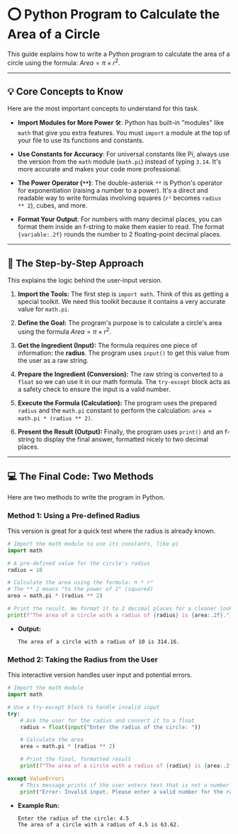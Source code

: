 
# ⭕ Python Program to Calculate the Area of a Circle

This guide explains how to write a Python program to calculate the area of a circle using the formula: $Area = \pi \times r^2$.

-----

## 💡 Core Concepts to Know

Here are the most important concepts to understand for this task.

  * **Import Modules for More Power** 🛠️: Python has built-in "modules" like `math` that give you extra features. You must `import` a module at the top of your file to use its functions and constants.

  * **Use Constants for Accuracy**: For universal constants like Pi, always use the version from the `math` module (`math.pi`) instead of typing `3.14`. It's more accurate and makes your code more professional.

  * **The Power Operator (`**`)**: The double-asterisk `**` is Python's operator for exponentiation (raising a number to a power). It's a direct and readable way to write formulas involving squares (`r²` becomes `radius ** 2`), cubes, and more.

  * **Format Your Output**: For numbers with many decimal places, you can format them inside an f-string to make them easier to read. The format `{variable:.2f}` rounds the number to 2 floating-point decimal places.

-----

## 📝 The Step-by-Step Approach

This explains the logic behind the user-input version.

1.  **Import the Tools:** The first step is `import math`. Think of this as getting a special toolkit. We need this toolkit because it contains a very accurate value for `math.pi`.

2.  **Define the Goal:** The program's purpose is to calculate a circle's area using the formula $Area = \pi \times r^2$.

3.  **Get the Ingredient (Input):** The formula requires one piece of information: the **radius**. The program uses `input()` to get this value from the user as a raw string.

4.  **Prepare the Ingredient (Conversion):** The raw string is converted to a `float` so we can use it in our math formula. The `try-except` block acts as a safety check to ensure the input is a valid number.

5.  **Execute the Formula (Calculation):** The program uses the prepared `radius` and the `math.pi` constant to perform the calculation: `area = math.pi * (radius ** 2)`.

6.  **Present the Result (Output):** Finally, the program uses `print()` and an f-string to display the final answer, formatted nicely to two decimal places.

-----

## 💻 The Final Code: Two Methods

Here are two methods to write the program in Python.

### **Method 1: Using a Pre-defined Radius**

This version is great for a quick test where the radius is already known.

```python
# Import the math module to use its constants, like pi
import math

# A pre-defined value for the circle's radius
radius = 10

# Calculate the area using the formula: π * r²
# The ** 2 means "to the power of 2" (squared)
area = math.pi * (radius ** 2)

# Print the result. We format it to 2 decimal places for a cleaner look.
print(f"The area of a circle with a radius of {radius} is {area:.2f}.")
```

  * **Output:**
    ```
    The area of a circle with a radius of 10 is 314.16.
    ```

### **Method 2: Taking the Radius from the User**

This interactive version handles user input and potential errors.

```python
# Import the math module
import math

# Use a try-except block to handle invalid input
try:
    # Ask the user for the radius and convert it to a float
    radius = float(input("Enter the radius of the circle: "))

    # Calculate the area
    area = math.pi * (radius ** 2)

    # Print the final, formatted result
    print(f"The area of a circle with a radius of {radius} is {area:.2f}.")

except ValueError:
    # This message prints if the user enters text that is not a number
    print("Error: Invalid input. Please enter a valid number for the radius.")
```

  * **Example Run:**
    ```
    Enter the radius of the circle: 4.5
    The area of a circle with a radius of 4.5 is 63.62.
    ```
